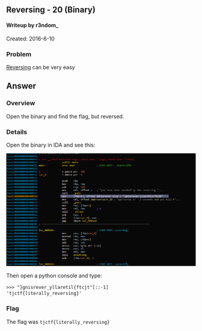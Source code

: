 ## Reversing - 20 (Binary) ##
#### Writeup by r3ndom_ #####
Created: 2016-6-10

### Problem ###
[Reversing](https://dl.dropboxusercontent.com/u/33547841/reversing_a2cc56665eeacc628a45173d21ee1d82ddec254ee91f79f678165b562e328e42) can be very easy 

## Answer ##

### Overview ###
Open the binary and find the flag, but reversed.

### Details ###

Open the binary in IDA and see this:

![](ReversingTJCTF.png)

Then open a python console and type:

```
>>> "}gnisrever_yllaretil{ftcjt"[::-1]
'tjctf{literally_reversing}'
```

### Flag ###

The flag was `tjctf{literally_reversing}`

